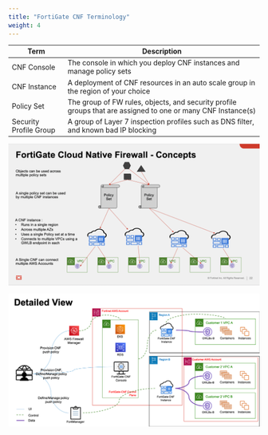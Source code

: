 ```yaml
---
title: "FortiGate CNF Terminology"
weight: 4
---
```


Term | Description
---|---
CNF Console | The console in which you deploy CNF instances and manage policy sets |
CNF Instance | A deployment of CNF resources in an auto scale group in the region of your choice
Policy Set | The group of FW rules, objects, and security profile groups that are assigned to one or many CNF Instance(s)
Security Profile Group | A group of Layer 7 inspection profiles such as DNS filter, and known bad IP blocking

![](image-cnf-concepts.png)

![](image-cnf-detailed-view.png)
